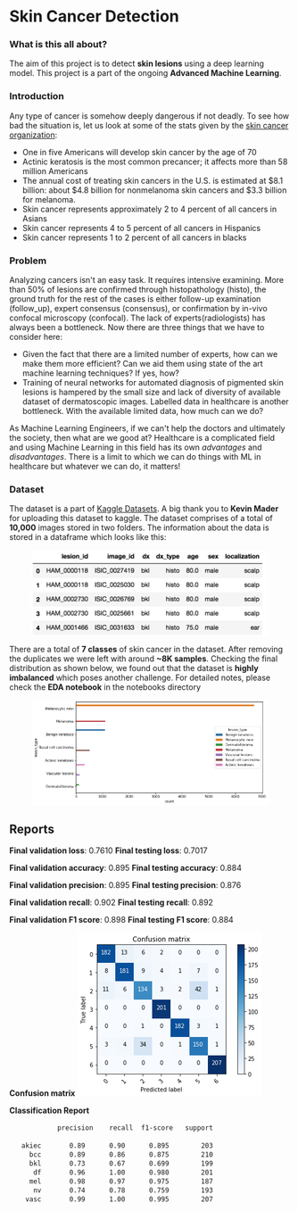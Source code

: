 # Skin Cancer Detection
### What is this all about?
The aim of this project is to detect **skin lesions** using a deep learning model. This project is a part of the ongoing **Advanced Machine Learning**.

### Introduction
Any type of cancer is somehow deeply dangerous if not deadly. To see how bad the situation is, let us look at some of the stats given by the [skin cancer organization](https://www.skincancer.org/skin-cancer-information/):
* One in five Americans will develop skin cancer by the age of 70
* Actinic keratosis is the most common precancer; it affects more than 58 million Americans
* The annual cost of treating skin cancers in the U.S. is estimated at $8.1 billion: about $4.8 billion for nonmelanoma skin cancers and $3.3 billion for melanoma.
* Skin cancer represents approximately 2 to 4 percent of all cancers in Asians
* Skin cancer represents 4 to 5 percent of all cancers in Hispanics
* Skin cancer represents 1 to 2 percent of all cancers in blacks

### Problem
Analyzing cancers isn't an easy task. It requires intensive examining. More than 50% of lesions are confirmed through histopathology (histo), the ground truth for the rest of the cases is either follow-up examination (follow_up), expert consensus (consensus), or confirmation by in-vivo confocal microscopy (confocal). The lack of experts(radiologists) has always been a bottleneck. Now there are three things that we have to consider here:
* Given the fact that there are a limited number of experts, how can we make them more efficient? Can we aid them using state of the art machine learning techniques? If yes, how?
* Training of neural networks for automated diagnosis of pigmented skin lesions is hampered by the small size and lack of diversity of available dataset of dermatoscopic images. Labelled data in healthcare is another bottleneck. With the available limited data, how much can we do?

As Machine Learning Engineers, if we can't help the doctors and ultimately the society, then what are we good at? Healthcare is a complicated field and using Machine Learning in this field has its own *advantages* and *disadvantages*. There is a limit to which we can do things with ML in healthcare but whatever we can do, it matters!

### Dataset
The dataset is a part of [Kaggle Datasets](https://www.kaggle.com/kmader/skin-cancer-mnist-ham10000). A big thank you to **Kevin Mader** for uploading this dataset to kaggle.
The dataset comprises of a total of **10,000** images stored in two folders. The information about the data is stored in a dataframe which looks like this:

<figure>
  <img src="./images/dataset_csv.png" alt="data", align="middle">
  <figcaption></figcaption>
</figure>


There are a total of **7 classes** of skin cancer in the dataset. After removing the duplicates we were left with around **~8K samples**. Checking the final distribution as shown below, we found out that the dataset is **highly imbalanced** which poses another challenge. For detailed notes, please check the **EDA notebook** in the notebooks directory

<figure>
  <img src="./images/class_distribution.png" alt="distribution", align="middle">
  <figcaption></figcaption>
</figure>

## Reports

**Final validation loss**: 0.7610
**Final testing loss**:   0.7017<br>


**Final validation accuracy**: 0.895
**Final testing accuracy**:   0.884<br>

**Final validation precision**: 0.895
**Final testing precision**:   0.876<br>

**Final validation recall**: 0.902
**Final testing recall**:   0.892<br>

**Final validation F1 score**: 0.898
**Final testing F1 score**:   0.884<br>

**Confusion matrix**
![conf_mtx](./images/confusion_matrix.png)


**Classification Report**

                precision    recall  f1-score   support

       akiec       0.89      0.90      0.895        203
         bcc       0.89      0.86      0.875        210
         bkl       0.73      0.67      0.699        199
          df       0.96      1.00      0.980        201
         mel       0.98      0.97      0.975        187
          nv       0.74      0.78      0.759        193
        vasc       0.99      1.00      0.995        207

    
